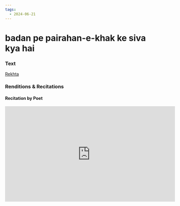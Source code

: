 ```yaml
---
tags:
  - 2024-06-21
---
```

# badan pe pairahan-e-khak ke siva kya hai

### Text
[Rekhta](https://www.rekhta.org/ghazals/badan-pe-pairahan-e-khaak-ke-sivaa-kyaa-hai-himayat-ali-shayar-ghazals?lang=ur)

### Renditions & Recitations

#### Recitation by Poet

<iframe width="560" height="315" src="https://www.youtube.com/embed/rjjLmCTVEig&t=11m" title="YouTube video player" frameborder="0" allow="accelerometer; autoplay; clipboard-write; encrypted-media; gyroscope; picture-in-picture" allowfullscreen></iframe>

